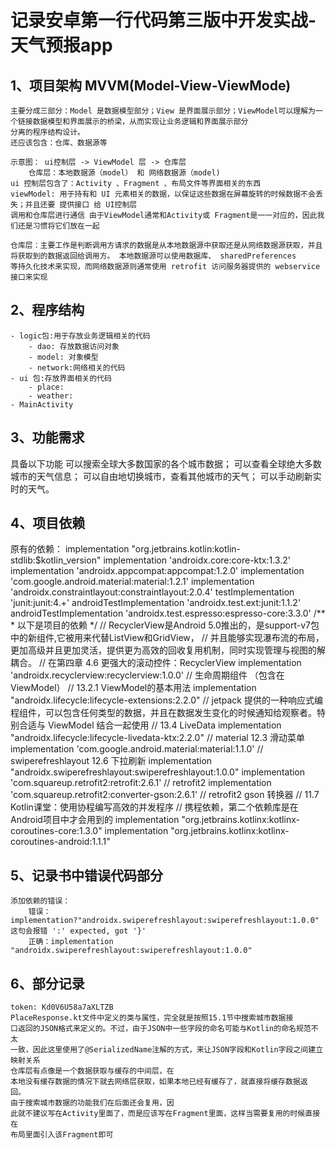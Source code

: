 # 记录安卓第一行代码第三版中开发实战-天气预报app
##  1、项目架构 MVVM(Model-View-ViewMode)
    主要分成三部分：Model 是数据模型部分；View 是界面展示部分；ViewModel可以理解为一个链接数据模型和界面展示的桥梁，从而实现让业务逻辑和界面展示部分
    分离的程序结构设计。
    还应该包含：仓库、数据源等
    
    示意图： ui控制层 -> ViewModel 层 -> 仓库层
        仓库层：本地数据源（model） 和 网络数据源（model)
    ui 控制层包含了：Activity 、Fragment 、布局文件等界面相关的东西 
    viewModel: 用于持有和 UI 元素相关的数据，以保证这些数据在屏幕旋转的时候数据不会丢失；并且还要 提供接口 给 UI控制层 
    调用和仓库层进行通信 由于ViewModel通常和Activity或 Fragment是一一对应的，因此我们还是习惯将它们放在一起
    
    仓库层：主要工作是判断调用方请求的数据是从本地数据源中获取还是从网络数据源获取，并且将获取到的数据返回给调用方。 本地数据源可以使用数据库、 sharedPreferences 
    等持久化技术来实现，而网络数据源则通常使用 retrofit 访问服务器提供的 webservice 接口来实现

## 2、程序结构
    - logic包:用于存放业务逻辑相关的代码
        - dao: 存放数据访问对象 
        - model: 对象模型 
        - network:网络相关的代码
    - ui 包:存放界面相关的代码
        - place: 
        - weather:
    - MainActivity
    
## 3、功能需求
具备以下功能
    可以搜索全球大多数国家的各个城市数据；
    可以查看全球绝大多数城市的天气信息；
    可以自由地切换城市，查看其他城市的天气；
    可以手动刷新实时的天气。
      
## 4、项目依赖
   原有的依赖：
        implementation "org.jetbrains.kotlin:kotlin-stdlib:$kotlin_version"
        implementation 'androidx.core:core-ktx:1.3.2'
        implementation 'androidx.appcompat:appcompat:1.2.0'
        implementation 'com.google.android.material:material:1.2.1'
        implementation 'androidx.constraintlayout:constraintlayout:2.0.4'
        testImplementation 'junit:junit:4.+'
        androidTestImplementation 'androidx.test.ext:junit:1.1.2'
        androidTestImplementation 'androidx.test.espresso:espresso-core:3.3.0'
        /**
        *  以下是项目的依赖
        */
       // RecyclerView是Android 5.0推出的，是support-v7包中的新组件,它被用来代替ListView和GridView，
       // 并且能够实现瀑布流的布局，更加高级并且更加灵活，提供更为高效的回收复用机制，同时实现管理与视图的解耦合。
       // 在第四章 4.6 更强大的滚动控件：RecyclerView
       implementation 'androidx.recyclerview:recyclerview:1.0.0'
       // 生命周期组件 （包含在 ViewModel）
       // 13.2.1 ViewModel的基本用法
       implementation "androidx.lifecycle:lifecycle-extensions:2.2.0"
       // jetpack 提供的一种响应式编程组件，可以包含任何类型的数据，并且在数据发生变化的时候通知给观察者。特别合适与 ViewModel 结合一起使用
       // 13.4 LiveData
       implementation "androidx.lifecycle:lifecycle-livedata-ktx:2.2.0"
       // material 12.3 滑动菜单
       implementation 'com.google.android.material:material:1.1.0'
       // swiperefreshlayout 12.6 下拉刷新
       implementation "androidx.swiperefreshlayout:swiperefreshlayout:1.0.0"
       implementation 'com.squareup.retrofit2:retrofit:2.6.1' // retrofit2
       implementation 'com.squareup.retrofit2:converter-gson:2.6.1' // retrofit2 gson 转换器
       // 11.7 Kotlin课堂：使用协程编写高效的并发程序
       // 携程依赖，第二个依赖库是在Android项目中才会用到的
       implementation "org.jetbrains.kotlinx:kotlinx-coroutines-core:1.3.0"
       implementation "org.jetbrains.kotlinx:kotlinx-coroutines-android:1.1.1"
## 5、记录书中错误代码部分
    添加依赖的错误：
        错误：implementation?"androidx.swiperefreshlayout:swiperefreshlayout:1.0.0" 这句会报错 ':' expected, got '}'
        正确：implementation "androidx.swiperefreshlayout:swiperefreshlayout:1.0.0"
 
## 6、部分记录
    token: Kd0V6U58a7aXLTZB
    PlaceResponse.kt文件中定义的类与属性，完全就是按照15.1节中搜索城市数据接
    口返回的JSON格式来定义的。不过，由于JSON中一些字段的命名可能与Kotlin的命名规范不太
    一致，因此这里使用了@SerializedName注解的方式，来让JSON字段和Kotlin字段之间建立
    映射关系
    仓库层有点像是一个数据获取与缓存的中间层，在
    本地没有缓存数据的情况下就去网络层获取，如果本地已经有缓存了，就直接将缓存数据返
    回。
    由于搜索城市数据的功能我们在后面还会复用，因
    此就不建议写在Activity里面了，而是应该写在Fragment里面，这样当需要复用的时候直接在
    布局里面引入该Fragment即可